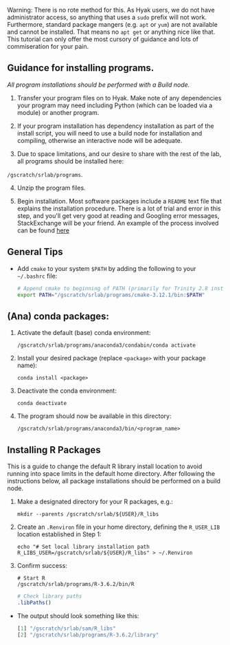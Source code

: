 Warning: There is no rote method for this. As Hyak users, we do not have administrator access, so anything that uses a `sudo` prefix will not work. Furthermore, standard package mangers (e.g. `apt` or `yum`) are not available and cannot be installed. That means no `apt get` or anything nice like that. This tutorial can only offer the most cursory of guidance and lots of commiseration for your pain.

## Guidance for installing programs.

_All program installations should be performed with a Build node._

1. Transfer your program files on to Hyak. Make note of any dependencies your program may need including Python (which can be loaded via a module) or another program.

2. If your program installation has dependency installation as part of the install script, you will need to use a build node for installation and compiling, otherwise an interactive node will be adequate.

3. Due to space limitations, and our desire to share with the rest of the lab, all programs should be installed here:

  `/gscratch/srlab/programs`.

4. Unzip the program files.

5. Begin installation. Most software packages include a `README` text file that explains the installation procedure. There is a lot of trial and error in this step, and you'll get very good at reading and Googling error messages, StackExchange will be your friend. An example of the process involved can be found [here](https://genefish.wordpress.com/2017/04/07/hyak-and-you-pt-2-github-and-pitchfork/)

## General Tips

- Add `cmake` to your system `$PATH` by adding the following to your `~/.bashrc` file:

  ```bash
  # Append cmake to beginning of PATH (primarily for Trinity 2.8 install)
  export PATH="/gscratch/srlab/programs/cmake-3.12.1/bin:$PATH"
  ```

## (Ana) conda packages:

1. Activate the default (base) conda environment:

    `/gscratch/srlab/programs/anaconda3/condabin/conda activate`

2. Install your desired package (replace `<package>` with your package name):

    `conda install <package>`

3. Deactivate the conda environment:

    `conda deactivate`

4. The program should now be available in this directory:

    `/gscratch/srlab/programs/anaconda3/bin/<program_name>`


## Installing R Packages

This is a guide to change the default R library install location to avoid running into space limits in the default home directory. After following the instructions below, all package installations should be performed on a build node.

1. Make a designated directory for your R packages, e.g.:

    `mkdir --parents /gscratch/srlab/${USER}/R_libs`

2. Create an `.Renviron` file in your home directory, defining the `R_USER_LIB` location established in Step 1:

    ```shell
    echo "# Set local library installation path
    R_LIBS_USER=/gscratch/srlab/${USER}/R_libs" > ~/.Renviron
    ```

3. Confirm success:

    ```shell
    # Start R
    /gscratch/srlab/programs/R-3.6.2/bin/R
    ```  

    ```R
    # Check library paths
    .libPaths()
    ```

  - The output should look something like this:

    ```R
    [1] "/gscratch/srlab/sam/R_libs"          
    [2] "/gscratch/srlab/programs/R-3.6.2/library"
    ```
